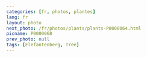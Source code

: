 ```yaml
---
categories: [fr, photos, plantes]
lang: fr
layout: photo
next_photo: /fr/photos/plants/plants-P0000064.html
picname: P0000068
prev_photo: null
tags: [Elefantenberg, Tree]
---
```

